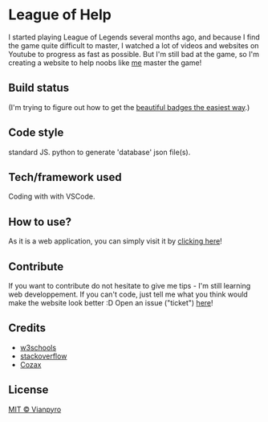 # League of Help

I started playing League of Legends several months ago, and because I find the game quite difficult to master,
I watched a lot of videos and websites on Youtube to progress as fast as possible.
But I'm still bad at the game, so I'm creating a website to help noobs like [me](https://na.op.gg/summoner/userName=Vianpyro) master the game!

## Build status
(I'm trying to figure out how to get the [beautiful badges the easiest way](http://badges.github.io/badgerbadgerbadger/).)


## Code style
standard JS.
python to generate 'database' json file(s).

## Tech/framework used
Coding with with VSCode.

## How to use?
As it is a web application, you can simply visit it by [clicking here](https://vianpyro.github.io/League-of-Help/pages/champs.html)!

## Contribute
If you want to contribute do not hesitate to give me tips - I'm still learning web developpement.
If you can't code, just tell me what you think would make the website look better :D
Open an issue ("ticket") [here](https://github.com/Vianpyro/League-of-Help/issues/new)!

## Credits
- [w3schools](https://www.w3schools.com/)
- [stackoverflow](https://stackoverflow.com/)
- [Cozax](https://github.com/Cozax)

## License
[MIT © Vianpyro](https://github.com/Vianpyro/League-of-Help/blob/master/LICENSE)
